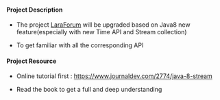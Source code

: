 #### Project Description

- The project [LaraForum](https://github.com/Allianzcortex/LaraForum/issue/1) will be 
upgraded based on Java8 new feature(especially with new Time API and Stream collection)

- To get familiar with all the corresponding API

#### Project Resource

- Online tutorial first : https://www.journaldev.com/2774/java-8-stream 

- Read the book to get a full and deep understanding